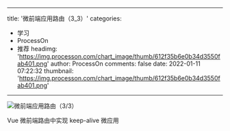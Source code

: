 
---
title: '微前端应用路由（3_3）'
categories: 
 - 学习
 - ProcessOn
 - 推荐
headimg: 'https://img.processon.com/chart_image/thumb/612f35b6e0b34d3550fab401.png'
author: ProcessOn
comments: false
date: 2022-01-11 07:22:32
thumbnail: 'https://img.processon.com/chart_image/thumb/612f35b6e0b34d3550fab401.png'
---

<div>   
<img class="thumb" alt="微前端应用路由（3/3）" src="https://img.processon.com/chart_image/thumb/612f35b6e0b34d3550fab401.png" referrerpolicy="no-referrer">
<p>Vue 微前端路由中实现 keep-alive 微应用</p>  
</div>
            